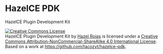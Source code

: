 # HazelCE PDK
HazelCE Plugin Development Kit

<a rel="license" href="http://creativecommons.org/licenses/by-nc-sa/4.0/"><img alt="Creative Commons License" style="border-width:0" src="https://i.creativecommons.org/l/by-nc-sa/4.0/88x31.png" /></a><br /><span xmlns:dct="http://purl.org/dc/terms/" property="dct:title">HazelCE Plugin Development Kit</span> by <a xmlns:cc="http://creativecommons.org/ns#" href="https://github.com/tacozyt" property="cc:attributionName" rel="cc:attributionURL">Hazel Rojas</a> is licensed under a <a rel="license" href="http://creativecommons.org/licenses/by-nc-sa/4.0/">Creative Commons Attribution-NonCommercial-ShareAlike 4.0 International License</a>.<br />Based on a work at <a xmlns:dct="http://purl.org/dc/terms/" href="https://github.com/tacozyt/hazelce-pdk" rel="dct:source">https://github.com/tacozyt/hazelce-pdk</a>.
